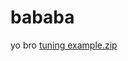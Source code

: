 # bababa
yo bro
[tuning example.zip](https://github.com/FUNDAI/bababa/files/10564490/tuning.example.zip)
